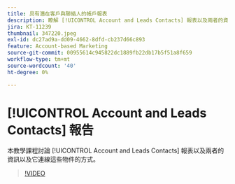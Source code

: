 ```yaml
---
title: 具有潛在客戶與聯絡人的帳戶報表
description: 瞭解 [!UICONTROL Account and Leads Contacts] 報表以及兩者的資訊以及它連線這些物件的方式。
jira: KT-11239
thumbnail: 347220.jpeg
exl-id: dc27ad9a-dd09-4662-8dfd-cb237d66c893
feature: Account-based Marketing
source-git-commit: 00955614c945822dc1889fb22db17b5f51a8f659
workflow-type: tm+mt
source-wordcount: '40'
ht-degree: 0%

---
```


# [!UICONTROL Account and Leads Contacts] 報告

本教學課程討論 [!UICONTROL Account and Leads Contacts] 報表以及兩者的資訊以及它連線這些物件的方式。

>[!VIDEO](https://video.tv.adobe.com/v/347220/?quality=12&learn=on)
